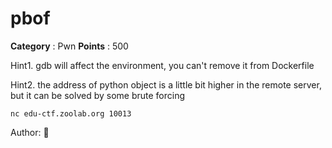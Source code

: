 # pbof

**Category** : Pwn
**Points** : 500

Hint1. gdb will affect the environment, you can't remove it from Dockerfile

Hint2. the address of python object is a little bit higher in the remote server, but it can be solved by some brute forcing

`nc edu-ctf.zoolab.org 10013`

Author: 🎃